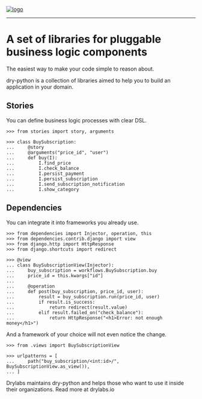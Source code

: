 [![logo](https://raw.githubusercontent.com/dry-python/brand/master/logo/project.png)](https://github.com/dry-python)

---

# A set of libraries for pluggable business logic components

The easiest way to make your code simple to reason about.

dry-python is a collection of libraries aimed to help you to build an application in your domain.

## Stories

You can define business logic processes with clear DSL.

```pycon
>>> from stories import story, arguments

>>> class BuySubscription:
...     @story
...     @arguments("price_id", "user")
...     def buy(I):
...         I.find_price
...         I.check_balance
...         I.persist_payment
...         I.persist_subscription
...         I.send_subscription_notification
...         I.show_category
```

## Dependencies

You can integrate it into frameworks you already use.

```pycon
>>> from dependencies import Injector, operation, this
>>> from dependencies.contrib.django import view
>>> from django.http import HttpResponse
>>> from django.shortcuts import redirect

>>> @view
... class BuySubscriptionView(Injector):
...     buy_subscription = workflows.BuySubscription.buy
...     price_id = this.kwargs["id"]
...
...     @operation
...     def post(buy_subscription, price_id, user):
...         result = buy_subscription.run(price_id, user)
...         if result.is_success:
...             return redirect(result.value)
...         elif result.failed_on("check_balance"):
...             return HttpResponse("<h1>Error: not enough money</h1>")
```

And a framework of your choice will not even notice the change.

```pycon
>>> from .views import BuySubscriptionView

>>> urlpatterns = [
...     path("buy_subscription/<int:id>/", BuySubscriptionView.as_view()),
... ]
```

Drylabs maintains dry-python and helps those who want to use it inside their organizations. Read more at drylabs.io
